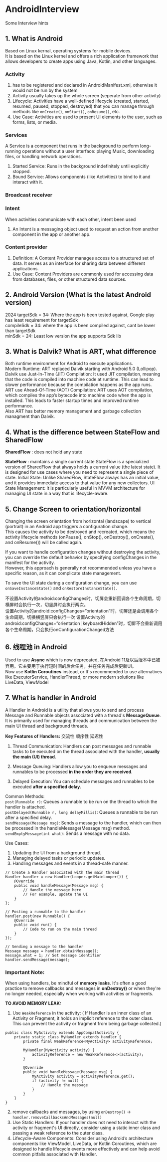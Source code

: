 # AndroidInterview
Some Interview hints

## 1. What is Android
Based on Linux kernal, operating systems for mobile devices. </br>
It is based on the Linux kernel and offers a rich application framework that allows developers to create apps using Java, Kotlin, and other languages.

### Activity
1. has to be registered and declared in AndroidManifest.xml, otherwise it would not be run by the system
2. Activity usually takes up the whole screen (seperate from other activity)
3. Lifecycle: Activities have a well-defined lifecycle (created, started, resumed, paused, stopped, destroyed) that you can manage through methods like ```onCreate()```, ```onStart()```, ```onResume()```, etc.
4. Use Case: Activities are used to present UI elements to the user, such as forms, lists, or media.

### Services
A Service is a component that runs in the background to perform long-running operations without a user interface: playing Music, downloading files, or handling network operations.
1. Started Service: Runs in the background indefinitely until explicitly stopped.
2. Bound Service: Allows components (like Activities) to bind to it and interact with it.

### Broadcast receiver

### Intent <br/>
When activities communicate with each other, intent been used
1. An Intent is a messaging object used to request an action from another component in the app or another app.

### Content provider
1. Definition: A Content Provider manages access to a structured set of data. It serves as an interface for sharing data between different applications.
2. Use Case: Content Providers are commonly used for accessing data from databases, files, or other structured data sources.

## 2. Android Version (What is the latest Android version)
2024
targetSdk = 34: Where the app is been tested against, Google play has least requirement for targetSdk <br/>
compileSdk = 34: where the app is been compiled against, cant be lower than targetSdk <br/>
minSdk = 24: Least low version the app supports Sdk lib <br/>

## 3. What is Dalvik? What is ART, what difference
Both runtime environment for Android to execute applications. <br/>
Modern Runtime: ART replaced Dalvik starting with Android 5.0 (Lollipop). <br/>
Dalvik use Just-In-Time (JIT) Compilation: It used JIT compilation, meaning that the code is compiled into machine code at runtime. This can lead to slower performance because the compilation happens as the app runs.<br/>
ART use Ahead-Of-Time (AOT) Compilation: ART uses AOT compilation, which compiles the app’s bytecode into machine code when the app is installed. This leads to faster startup times and improved runtime performance.<br/>
Also ART has better memory management and garbage collection managment than Dalvik.

## 4. What is the difference between StateFlow and SharedFlow
**SharedFlow** : does not hold any state

**StateFlow** : maintains a single current state
StateFlow is a specialized version of SharedFlow that always holds a current value (the latest state). It is designed for use cases where you need to represent a single piece of state.
Initial State: Unlike SharedFlow, StateFlow always has an initial value, and it provides immediate access to that value for any new collectors.
UI State Management: It is particularly useful in MVVM architecture for managing UI state in a way that is lifecycle-aware.


## 5. Change Screen to orientation/horizontal
Changing the screen orientation from horizontal (landscape) to vertical (portrait) in an Android app triggers a configuration change. <br/>
This causes the activity to be destroyed and recreated, which means the activity lifecycle methods (onPause(), onStop(), onDestroy(), onCreate(), and onResume()) will be called again.

If you want to handle configuration changes without destroying the activity, you can override the default behavior by specifying configChanges in the manifest for the activity. <br/>
However, this approach is generally not recommended unless you have a specific reason, as it can complicate state management.

To save the UI state during a configuration change, you can use ```onSaveInstanceState()``` and ```onRestoreInstanceState()```.

不设置Activity的android:configChanges时，切屏会重新回调各个生命周期，切横屏时会执行一次，切竖屏时会执行两次。 </br>
设置Activity的android:configChanges=”orientation”时，切屏还是会调用各个生命周期，切换横竖屏只会执行一次 设置Activity的android:configChanges=”orientation |keyboardHidden”时，切屏不会重新调用各个生命周期，只会执行onConfigurationChanged方法

## 6. 线程池 in Android
Used to use **Async** which is now deprecated, 在Android 11及以后版本中已被弃用。它主要用于执行短时间的后台任务，并在任务完成后更新UI。<br/>
Now use **Kotlin Coroutines** instead, or It's recommended to use alternatives like ExecutorService, HandlerThread, or more modern solutions like LiveData, ViewModel

## 7. What is handler in Android
A Handler in Android is a utility that allows you to send and process Message and Runnable objects associated with a thread's **MessageQueue**. 
It is primarily used for managing threads and communication between the main UI thread and background threads.

**Key Features of Handlers:** 交流性 顺序性 延迟性
1. Thread Communication: Handlers can post messages and runnable tasks to be executed on the thread associated with the handler, **usually the main (UI) thread**.

2. Message Queuing: Handlers allow you to enqueue messages and runnables to be processed **in the order they are received**.

3. Delayed Execution: You can schedule messages and runnables to be executed **after a specified delay**.

Common Methods: <br/>
```post(Runnable r)```: Queues a runnable to be run on the thread to which the handler is attached. <br/>
```postDelayed(Runnable r, long delayMillis)```: Queues a runnable to be run after a specified delay. <br/>
```sendMessage(Message msg)```: Sends a message to the handler, which can then be processed in the handleMessage(Message msg) method. <br/>
```sendEmptyMessage(int what)```: Sends a message with no data.

Use Cases:<br/>
1. Updating the UI from a background thread.
2. Managing delayed tasks or periodic updates.
3. Handling messages and events in a thread-safe manner.
```
// Create a Handler associated with the main thread
Handler handler = new Handler(Looper.getMainLooper()) {
    @Override
    public void handleMessage(Message msg) {
        // Handle the message here
        // For example, update the UI
    }
};

// Posting a runnable to the handler
handler.post(new Runnable() {
    @Override
    public void run() {
        // Code to run on the main thread
    }
});

// Sending a message to the handler
Message message = handler.obtainMessage();
message.what = 1; // Set message identifier
handler.sendMessage(message);
```

### Important Note:<br/>
When using handlers, be mindful of **memory leaks**. It's often a good practice to remove callbacks and messages in **onDestroy()** or when they're no longer needed, especially when working with activities or fragments.

**TO AVOID MEMORY LEAK:**
1. Use ```WeakReference``` in the activity: ( If Handler is an inner class of an Activity or Fragment, it holds an implicit reference to the outer class. This can prevent the activity or fragment from being garbage collected.)
```
public class MyActivity extends AppCompatActivity {
    private static class MyHandler extends Handler {
        private final WeakReference<MyActivity> activityReference;

        MyHandler(MyActivity activity) {
            activityReference = new WeakReference<>(activity);
        }

        @Override
        public void handleMessage(Message msg) {
            MyActivity activity = activityReference.get();
            if (activity != null) {
                // Handle the message
            }
        }
    }
}
```
2. remove callbacks and messages, by using ```onDestroy()``` -> ```handler.removeCallbacksAndMessages(null)```
3. Use Static Handlers: If your handler does not need to interact with the activity or fragment's UI directly, consider using a static inner class and passing a weak reference to the outer class.
4. Lifecycle-Aware Components: Consider using Android’s architecture components like ViewModel, LiveData, or Kotlin Coroutines, which are designed to handle lifecycle events more effectively and can help avoid common pitfalls associated with Handler.




